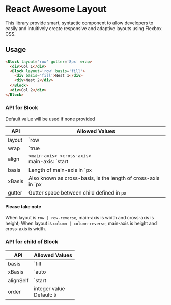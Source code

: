 # React Awesome Layout

This library provide smart, syntactic component to allow developers to easily and intuitively create responsive and adaptive layouts using Flexbox CSS.

## Usage

```html
<Block layout='row' gutter='8px' wrap>
  <div>Col 1</div>
  <Block layout='row' basis='fill'>
    <div basis='fill'>Nest 1</div>
    <div>Nest 2</div>
  </Block>
  <div>Col 2</div>
</Block>
```

### API for Block
Default value will be used if none provided

| API | Allowed Values |
|---|---|
| layout | `row | column | row-reverse | column-reverse`<br>Default: `row`|
| wrap | `true | false | down | up | reverse | none`<br>Default: `none` |
| align | `<main-axis> <cross-axis>`<br>main-axis: `start | end | center | around | between`<br>cross-axis: `start | end | center | stretch | baseline`<br>Default: `start start` |
| basis | Length of main-axis in `px | % | vw | vh`<br>Default: `100%`<br>Behaviour: Take up as much width as possible |
| xBasis | Also known as cross-basis, is the length of cross-axis in  `px | % | vw | vh`<br>Default: `auto`<br>Behaviour: Take as little space as needed by the block |
| gutter | Gutter space between child defined in `px` |

#### Please take note
When layout is `row | row-reverse`, main-axis is width and cross-axis is height;
When layout is `column | column-reverse`, main-axis is height and cross-axis is width.

### API for child of Block

| API | Allowed Values |
|---|---|
| basis | `fill | auto | px | % | vw | vh`<br>Default: `auto` |
| xBasis | `auto | px | % | vw | vh`<br>Default: `auto` |
| alignSelf | `start | end | center | stretch | baseline | auto`<br>Default: `auto` |
| order | integer value<br>Default: `0` |
